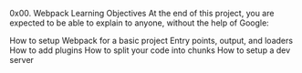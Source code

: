0x00. Webpack
Learning Objectives
At the end of this project, you are expected to be able to explain to anyone, without the help of Google:

How to setup Webpack for a basic project
Entry points, output, and loaders
How to add plugins
How to split your code into chunks
How to setup a dev server
